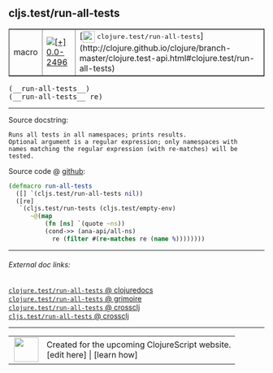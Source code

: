 ## cljs.test/run-all-tests



 <table border="1">
<tr>
<td>macro</td>
<td><a href="https://github.com/cljsinfo/cljs-api-docs/tree/0.0-2496"><img valign="middle" alt="[+] 0.0-2496" title="Added in 0.0-2496" src="https://img.shields.io/badge/+-0.0--2496-lightgrey.svg"></a> </td>
<td>
[<img height="24px" valign="middle" src="http://i.imgur.com/1GjPKvB.png"> <samp>clojure.test/run-all-tests</samp>](http://clojure.github.io/clojure/branch-master/clojure.test-api.html#clojure.test/run-all-tests)
</td>
</tr>
</table>


 <samp>
(__run-all-tests__)<br>
</samp>
 <samp>
(__run-all-tests__ re)<br>
</samp>

---





Source docstring:

```
Runs all tests in all namespaces; prints results.
Optional argument is a regular expression; only namespaces with
names matching the regular expression (with re-matches) will be
tested.
```


Source code @ [github](https://github.com/clojure/clojurescript/blob/r2723/src/clj/cljs/test.clj#L265-L276):

```clj
(defmacro run-all-tests
  ([] `(cljs.test/run-all-tests nil))
  ([re]
   `(cljs.test/run-tests (cljs.test/empty-env)
      ~@(map
          (fn [ns] `(quote ~ns))
          (cond->> (ana-api/all-ns)
            re (filter #(re-matches re (name %))))))))
```

<!--
Repo - tag - source tree - lines:

 <pre>
clojurescript @ r2723
└── src
    └── clj
        └── cljs
            └── <ins>[test.clj:265-276](https://github.com/clojure/clojurescript/blob/r2723/src/clj/cljs/test.clj#L265-L276)</ins>
</pre>

-->

---



###### External doc links:

[`clojure.test/run-all-tests` @ clojuredocs](http://clojuredocs.org/clojure.test/run-all-tests)<br>
[`clojure.test/run-all-tests` @ grimoire](http://conj.io/store/v1/org.clojure/clojure/1.7.0-beta3/clj/clojure.test/run-all-tests/)<br>
[`clojure.test/run-all-tests` @ crossclj](http://crossclj.info/fun/clojure.test/run-all-tests.html)<br>
[`cljs.test/run-all-tests` @ crossclj](http://crossclj.info/fun/cljs.test/run-all-tests.html)<br>

---

 <table>
<tr><td>
<img valign="middle" align="right" width="48px" src="http://i.imgur.com/Hi20huC.png">
</td><td>
Created for the upcoming ClojureScript website.<br>
[edit here] | [learn how]
</td></tr></table>

[edit here]:https://github.com/cljsinfo/cljs-api-docs/blob/master/cljsdoc/cljs.test/run-all-tests.cljsdoc
[learn how]:https://github.com/cljsinfo/cljs-api-docs/wiki/cljsdoc-files

<!--

This information was too distracting to show to readers, but I'll leave it
commented here since it is helpful to:

- pretty-print the data used to generate this document
- and show how to retrieve that data



The API data for this symbol:

```clj
{:ns "cljs.test",
 :name "run-all-tests",
 :signature ["[]" "[re]"],
 :history [["+" "0.0-2496"]],
 :type "macro",
 :full-name-encode "cljs.test/run-all-tests",
 :source {:code "(defmacro run-all-tests\n  ([] `(cljs.test/run-all-tests nil))\n  ([re]\n   `(cljs.test/run-tests (cljs.test/empty-env)\n      ~@(map\n          (fn [ns] `(quote ~ns))\n          (cond->> (ana-api/all-ns)\n            re (filter #(re-matches re (name %))))))))",
          :title "Source code",
          :repo "clojurescript",
          :tag "r2723",
          :filename "src/clj/cljs/test.clj",
          :lines [265 276]},
 :full-name "cljs.test/run-all-tests",
 :clj-symbol "clojure.test/run-all-tests",
 :docstring "Runs all tests in all namespaces; prints results.\nOptional argument is a regular expression; only namespaces with\nnames matching the regular expression (with re-matches) will be\ntested."}

```

Retrieve the API data for this symbol:

```clj
;; from Clojure REPL
(require '[clojure.edn :as edn])
(-> (slurp "https://raw.githubusercontent.com/cljsinfo/cljs-api-docs/catalog/cljs-api.edn")
    (edn/read-string)
    (get-in [:symbols "cljs.test/run-all-tests"]))
```

-->
